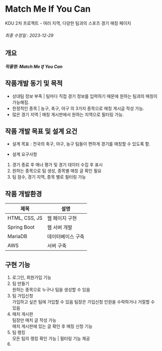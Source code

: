 # Match Me If You Can
KDU 2차 프로젝트 - 여러 지역, 다양한 팀과의 스포츠 경기 매칭 페이지

###### 최종 수정일 : 2023-12-29

## 개요

##### 작품명: Match Me If You Can

## 작품개발 동기 및 목적

-  상대팀 정보 부족 | 팀마다 직접 경기 정보를 입력하기 때문에 원하는 팀과의 매칭이 가능해짐.
-  한정적인 종목 | 농구, 축구, 야구 의 3가지 종목으로 매칭 게시글 작성 가능.
-  많은 경기 지역 | 매칭 게시판에서 원하는 지역으로 필터링 가능.

## 작품 개발 목표 및 설계 요건

- 설계 목표 : 전국의 축구, 야구, 농구 팀들이 편하게 경기를 매칭할 수 있도록 함.

- 설계 요구사항
1. 경기 종료 후 매너 평가 및 경기 데이터 수집 후 표시
2. 원하는 종목으로 팀 생성, 종목별 매칭 글 확인 필요
3. 팀 점수, 경기 지역, 종목 별로 필터링 가능

## 작품 개발환경
|제목|설명|
|------|---|
|HTML, CSS, JS | 웹 페이지 구현|
|Spring Boot|웹 서버 개발|
|MariaDB|데이터베이스 구축|
|AWS|서버 구축|


## 구현 기능
1. 로그인, 회원가입 기능
2. 팀 만들기 <br>
   원하는 종목으로 누구나 팀을 생성할 수 있음
3. 팀 가입신청 <br>
   가입하고 싶은 팀에 가입할 수 있음 
   팀장은 가입신청 인원을 수락하거나 거절할 수 있음
4. 매치 게시판 <br>
   팀장만 매치 글 작성 가능 <br>
   매치 게시판에 있는 글 확인 후 매칭 신청 기능 <br>
5. 팀 랭킹 <br>
   모든 팀의 랭킹 확인 가능 | 필터링 기능 제공
6. 
   

